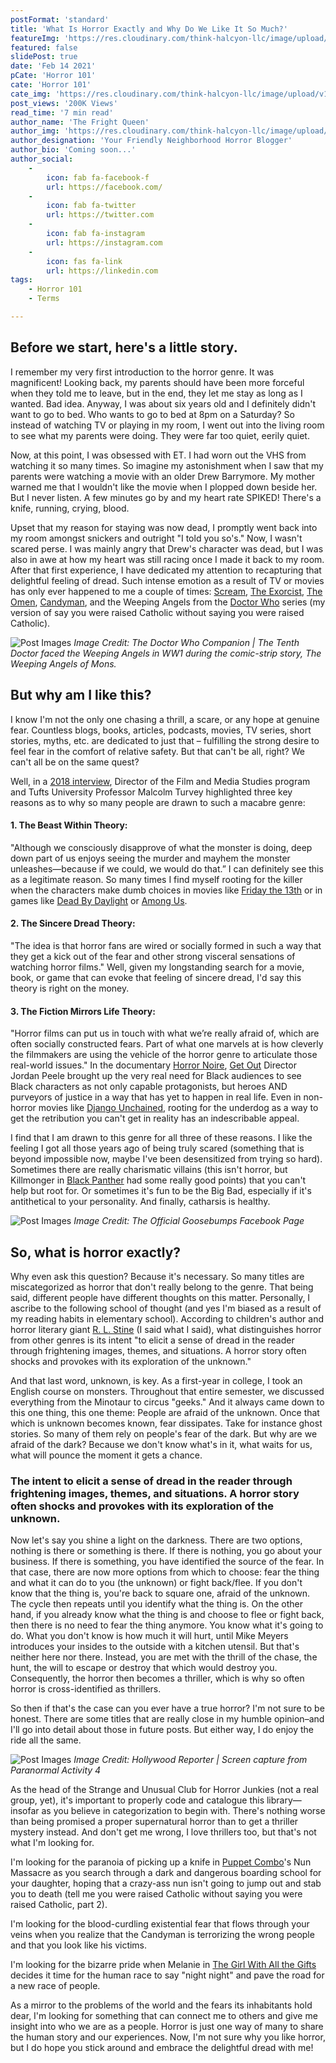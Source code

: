 ```yaml
---
postFormat: 'standard'
title: 'What Is Horror Exactly and Why Do We Like It So Much?'
featureImg: 'https://res.cloudinary.com/think-halcyon-llc/image/upload/v1672982017/The%20Fright%20Queen/Horror%20101/Scream-DBarrymore_bn8j8n.jpg'
featured: false
slidePost: true
date: 'Feb 14 2021'
pCate: 'Horror 101'
cate: 'Horror 101'
cate_img: 'https://res.cloudinary.com/think-halcyon-llc/image/upload/v1672983387/The%20Fright%20Queen/Categories/CreatureFromTheBlackLagoon_csmtpn.jpg'
post_views: '200K Views'
read_time: '7 min read'
author_name: 'The Fright Queen'
author_img: 'https://res.cloudinary.com/think-halcyon-llc/image/upload/w_1000,c_fill,ar_1:1,g_auto,r_max,bo_5px_solid_red,b_rgb:262c35/v1620600903/The%20Fright%20Queen/TFQbanner_mpnkei.png'
author_designation: 'Your Friendly Neighborhood Horror Blogger'
author_bio: 'Coming soon...'
author_social:
    -
        icon: fab fa-facebook-f
        url: https://facebook.com/
    -
        icon: fab fa-twitter
        url: https://twitter.com
    -
        icon: fab fa-instagram
        url: https://instagram.com
    - 
        icon: fas fa-link
        url: https://linkedin.com
tags: 
    - Horror 101
    - Terms

---
```


## Before we start, here's a little story.

I remember my very first introduction to the horror genre.  It was magnificent! Looking back, my parents should have been more forceful when they told me to leave, but in the end, they let me stay as long as I wanted.  Bad idea.  Anyway, I was about six years old and I definitely didn't want to go to bed.  Who wants to go to bed at 8pm on a Saturday?  So instead of watching TV or playing in my room, I went out into the living room to see what my parents were doing.  They were far too quiet, eerily quiet.

Now, at this point, I was obsessed with ET.  I had worn out the VHS from watching it so many times.  So imagine my astonishment when I saw that my parents were watching a movie with an older Drew Barrymore.  My mother warned me that I wouldn't like the movie when I plopped down beside her.  But I never listen.  A few minutes go by and my heart rate SPIKED!  There's a knife, running, crying, blood.  

Upset that my reason for staying was now dead, I promptly went back into my room amongst snickers and outright "I told you so's."  Now, I wasn't scared perse. I was mainly angry that Drew's character was dead, but I was also in awe at how my heart was still racing once I made it back to my room.  After that first experience, I have dedicated my attention to recapturing that delightful feeling of dread.  Such intense emotion as a result of TV or movies has only ever happened to me a couple of times: [Scream](https://www.imdb.com/title/tt0117571/?ref_=ttmi_tt), [The Exorcist](https://www.imdb.com/title/tt0070047/?ref_=nv_sr_srsg_0), [The Omen](https://www.imdb.com/title/tt0075005/?ref_=fn_al_tt_1), [Candyman](https://www.imdb.com/title/tt0103919/?ref_=nv_sr_srsg_3), and the Weeping Angels from the [Doctor Who](https://www.imdb.com/title/tt0436992/?ref_=ttmi_tt) series (my version of say you were raised Catholic without saying you were raised Catholic).

![Post Images](https://res.cloudinary.com/think-halcyon-llc/image/upload/v1672982408/The%20Fright%20Queen/Horror%20101/WeepingAngelComic_k4himw.jpg)
*Image Credit: The Doctor Who Companion | The Tenth Doctor faced the Weeping Angels in WW1 during the comic-strip story, The Weeping Angels of Mons.*

## But why am I like this?  

I know I'm not the only one chasing a thrill, a scare, or any hope at genuine fear. Countless blogs, books, articles, podcasts, movies, TV series, short stories, myths, etc. are dedicated to just that – fulfilling the strong desire to feel fear in the comfort of relative safety.  But that can't be all, right?  We can't all be on the same quest?

Well, in a [2018 interview](https://now.tufts.edu/articles/why-do-we-horror-movies), Director of the Film and Media Studies program and Tufts University Professor Malcolm Turvey highlighted three key reasons as to why so many people are drawn to such a macabre genre:

#### 1. The Beast Within Theory: 
"Although we consciously disapprove of what the monster is doing, deep down part of us enjoys seeing the murder and mayhem the monster unleashes—because if we could, we would do that.” I can definitely see this as a legitimate reason. So many times I find myself rooting for the killer when the characters make dumb choices in movies like [Friday the 13th](https://www.imdb.com/title/tt0080761/?ref_=nv_sr_srsg_3) or in games like [Dead By Daylight](https://store.steampowered.com/app/381210/Dead_by_Daylight/) or [Among Us](https://store.steampowered.com/app/945360/Among_Us/).

#### 2. The Sincere Dread Theory: 
"The idea is that horror fans are wired or socially formed in such a way that they get a kick out of the fear and other strong visceral sensations of watching horror films." Well, given my longstanding search for a movie, book, or game that can evoke that feeling of sincere dread, I'd say this theory is right on the money.

#### 3. The Fiction Mirrors Life Theory: 
"Horror films can put us in touch with what we’re really afraid of, which are often socially constructed fears. Part of what one marvels at is how cleverly the filmmakers are using the vehicle of the horror genre to articulate those real-world issues." In the documentary [Horror Noire](https://www.shudder.com/movies/watch/horror-noire-a-history-of-black-horror/e650978256281a67), [Get Out](https://www.imdb.com/title/tt5052448/?ref_=nv_sr_srsg_0) Director Jordan Peele brought up the very real need for Black audiences to see Black characters as not only capable protagonists, but heroes AND purveyors of justice in a way that has yet to happen in real life. Even in non-horror movies like [Django Unchained](https://www.imdb.com/title/tt1853728/?ref_=nv_sr_srsg_0), rooting for the underdog as a way to get the retribution you can't get in reality has an indescribable appeal.

I find that I am drawn to this genre for all three of these reasons.  I like the feeling I got all those years ago of being truly scared (something that is beyond impossible now, maybe I've been desensitized from trying so hard).  Sometimes there are really charismatic villains (this isn't horror, but Killmonger in [Black Panther](https://www.imdb.com/title/tt1825683/?ref_=fn_al_tt_2) had some really good points) that you can't help but root for.  Or sometimes it's fun to be the Big Bad, especially if it's antithetical to your personality.  And finally, catharsis is healthy.

![Post Images](https://res.cloudinary.com/think-halcyon-llc/image/upload/v1672981953/The%20Fright%20Queen/Horror%20101/Goosebumps-feature-e1588112809156_fb2zmx.jpg)
*Image Credit: The Official Goosebumps Facebook Page*

## So, what is horror exactly?

Why even ask this question?  Because it's necessary.  So many titles are miscategorized as horror that don't really belong to the genre.  That being said, different people have different thoughts on this matter.  Personally, I ascribe to the following school of thought (and yes I'm biased as a result of my reading habits in elementary school).  According to children's author and horror literary giant [R. L. Stine](https://www.masterclass.com/articles/what-is-horror-fiction#what-is-the-horror-genre) (I said what I said), what distinguishes horror from other genres is its intent "to elicit a sense of dread in the reader through frightening images, themes, and situations.  A horror story often shocks and provokes with its exploration of the unknown."

And that last word, unknown, is key.  As a first-year in college, I took an English course on monsters.  Throughout that entire semester, we discussed everything from the Minotaur to circus "geeks."  And it always came down to this one thing, this one theme:  People are afraid of the unknown.  Once that which is unknown becomes known, fear dissipates.  Take for instance ghost stories.  So many of them rely on people's fear of the dark.  But why are we afraid of the dark?  Because we don't know what's in it, what waits for us, what will pounce the moment it gets a chance.

### The intent to elicit a sense of dread in the reader through frightening images, themes, and situations.  A horror story often shocks and provokes with its exploration of the unknown.

Now let's say you shine a light on the darkness.  There are two options, nothing is there or something is there.  If there is nothing, you go about your business.  If there is something, you have identified the source of the fear.  In that case, there are now more options from which to choose: fear the thing and what it can do to you (the unknown) or fight back/flee.  If you don't know that the thing is, you're back to square one, afraid of the unknown.  The cycle then repeats until you identify what the thing is.  On the other hand, if you already know what the thing is and choose to flee or fight back, then there is no need to fear the thing anymore.  You know what it's going to do.  What you don't know is how much it will hurt, until Mike Meyers introduces your insides to the outside with a kitchen utensil. But that's neither here nor there.  Instead, you are met with the thrill of the chase, the hunt, the will to escape or destroy that which would destroy you. Consequently, the horror then becomes a thriller, which is why so often horror is cross-identified as thrillers.

So then if that's the case can you ever have a true horror?  I'm not sure to be honest.  There are some titles that are really close in my humble opinion–and I'll go into detail about those in future posts.  But either way, I do enjoy the ride all the same.

![Post Images](https://res.cloudinary.com/think-halcyon-llc/image/upload/v1672982066/The%20Fright%20Queen/Horror%20101/Paranormal_4_sfn5fk.jpg)
*Image Credit: Hollywood Reporter | Screen capture from Paranormal Activity 4*

As the head of the Strange and Unusual Club for Horror Junkies (not a real group, yet), it's important to properly code and catalogue this library—insofar as you believe in categorization to begin with.  There's nothing worse than being promised a proper supernatural horror than to get a thriller mystery instead.  And don't get me wrong, I love thrillers too, but that's not what I'm looking for.

I'm looking for the paranoia of picking up a knife in [Puppet Combo](https://puppetcombo.com/)'s Nun Massacre as you search through a dark and dangerous boarding school for your daughter, hoping that a crazy-ass nun isn't going to jump out and stab you to death (tell me you were raised Catholic without saying you were raised Catholic, part 2).

I'm looking for the blood-curdling existential fear that flows through your veins when you realize that the Candyman is terrorizing the wrong people and that you look like his victims.

I'm looking for the bizarre pride when Melanie in [The Girl With All the Gifts](https://www.imdb.com/title/tt4547056/?ref_=nv_sr_srsg_0) decides it time for the human race to say "night night" and pave the road for a new race of people.

As a mirror to the problems of the world and the fears its inhabitants hold dear, I'm looking for something that can connect me to others and give me insight into who we are as a people. Horror is just one way of many to share the human story and our experiences.  Now, I'm not sure why you like horror, but I do hope you stick around and embrace the delightful dread with me!